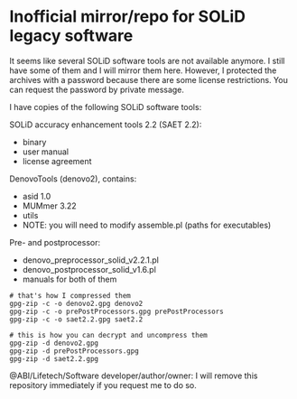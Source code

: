 # Inofficial mirror/repo for SOLiD legacy software

It seems like several SOLiD software tools are not available anymore. I still have some of them and I will mirror them here. However, I protected the archives with a password because there are some license restrictions. You can request the password by private message.

I have copies of the following SOLiD software tools:

SOLiD accuracy enhancement tools 2.2 (SAET 2.2):
    
  * binary
  * user manual
  * license agreement

DenovoTools (denovo2), contains:
  
  * asid 1.0
  * MUMmer 3.22
  * utils
  * NOTE: you will need to modify assemble.pl (paths for executables)

Pre- and postprocessor:

  * denovo_preprocessor_solid_v2.2.1.pl
  * denovo_postprocessor_solid_v1.6.pl
  * manuals for both of them

```SH
# that's how I compressed them
gpg-zip -c -o denovo2.gpg denovo2
gpg-zip -c -o prePostProcessors.gpg prePostProcessors
gpg-zip -c -o saet2.2.gpg saet2.2

# this is how you can decrypt and uncompress them
gpg-zip -d denovo2.gpg
gpg-zip -d prePostProcessors.gpg
gpg-zip -d saet2.2.gpg
```

@ABI/Lifetech/Software developer/author/owner: I will remove this repository immediately if you request me to do so.
